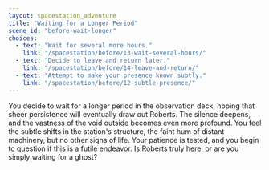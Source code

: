 ```yaml
---
layout: spacestation_adventure
title: "Waiting for a Longer Period"
scene_id: "before-wait-longer"
choices:
  - text: "Wait for several more hours."
    link: "/spacestation/before/13-wait-several-hours/"
  - text: "Decide to leave and return later."
    link: "/spacestation/before/14-leave-and-return/"
  - text: "Attempt to make your presence known subtly."
    link: "/spacestation/before/12-subtle-presence/"
---
```


You decide to wait for a longer period in the observation deck, hoping that sheer persistence will eventually draw out Roberts. The silence deepens, and the vastness of the void outside becomes even more profound. You feel the subtle shifts in the station's structure, the faint hum of distant machinery, but no other signs of life. Your patience is tested, and you begin to question if this is a futile endeavor. Is Roberts truly here, or are you simply waiting for a ghost?
